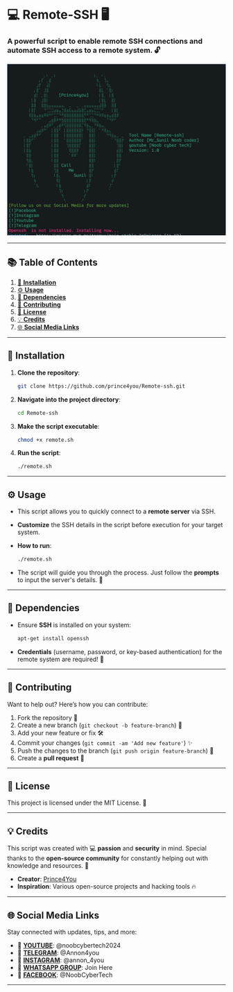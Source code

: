 # 💻 **Remote-SSH** 🖥️
### A **powerful script** to enable remote SSH connections and automate SSH access to a remote system. 🔓

![Remote-SSH Screenshot](https://github.com/prince4you/Remote-ssh/blob/main/picture.png)

---

## 📚 **Table of Contents**
1. [🚀 **Installation**](#installation)
2. [⚙️ **Usage**](#usage)
3. [🔧 **Dependencies**](#dependencies)
4. [🤝 **Contributing**](#contributing)
5. [📜 **License**](#license)
6. [💡 **Credits**](#credits)
7. [🌐 **Social Media Links**](#social-media)

---

## 🚀 **Installation**

1. **Clone the repository**:
    ```bash
    git clone https://github.com/prince4you/Remote-ssh.git
    ```
2. **Navigate into the project directory**:
    ```bash
    cd Remote-ssh
    ```

3. **Make the script executable**:
    ```bash
    chmod +x remote.sh
    ```

4. **Run the script**:
    ```bash
    ./remote.sh
    ```

---

## ⚙️ **Usage**

- This script allows you to quickly connect to a **remote server** via SSH.

- **Customize** the SSH details in the script before execution for your target system.

- **How to run**:
    ```bash
    ./remote.sh
    ```

- The script will guide you through the process. Just follow the **prompts** to input the server's details. 🔑

---

## 🔧 **Dependencies**

- Ensure **SSH** is installed on your system:
    ```bash
    apt-get install openssh
    ```

- **Credentials** (username, password, or key-based authentication) for the remote system are required! 🔐

---

## 🤝 **Contributing**

Want to help out? Here’s how you can contribute:

1. Fork the repository 🦾
2. Create a new branch (`git checkout -b feature-branch`) 🌿
3. Add your new feature or fix 🛠️
4. Commit your changes (`git commit -am 'Add new feature'`) ✨
5. Push the changes to the branch (`git push origin feature-branch`) 🚀
6. Create a **pull request** 🔄

---

## 📜 **License**

This project is licensed under the MIT License. 📃

---

## 💡 **Credits**

This script was created with 💻 **passion** and **security** in mind. Special thanks to the **open-source community** for constantly helping out with knowledge and resources. 👾

- **Creator**: [Prince4You](https://github.com/prince4you)
- **Inspiration**: Various open-source projects and hacking tools 🔥

---

## 🌐 **Social Media Links**

Stay connected with updates, tips, and more:

- 🔹 **[YOUTUBE](https://youtube.com/@noobcybertech2024?si=MVKSaevhkBnmceKZ)**: @noobcybertech2024  
- 🔹 **[TELEGRAM](https://t.me/Annon4you)**: @Annon4you  
- 🔹 **[INSTAGRAM](https://www.instagram.com/annon_4you)**: @annon_4you  
- 🔹 **[WHATSAPP GROUP](https://chat.whatsapp.com/DQHA1MZ46RYGlyIIOPZR2T)**: Join Here
- 🔹 **[FACEBOOK](https://www.facebook.com/share/1HrTAb9GoH/)**: @NoobCyberTech
---
